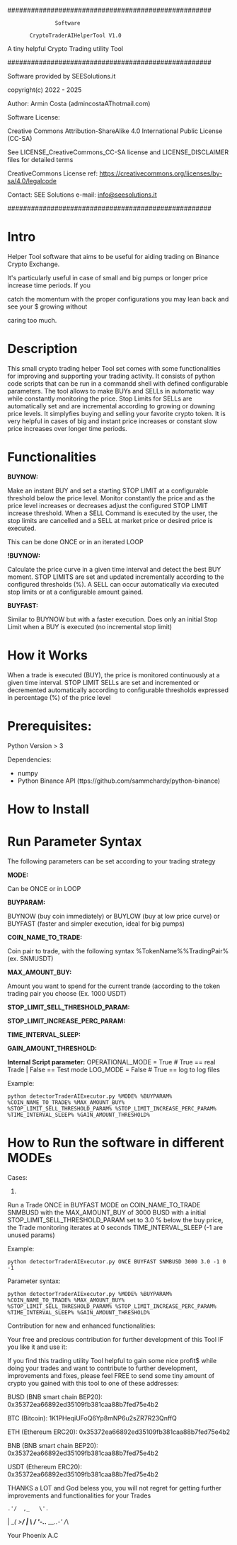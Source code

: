 ####################################################

                   Software
                                      
           CryptoTraderAIHelperTool V1.0
                                        
   A tiny helpful Crypto Trading utility Tool
   

####################################################


 Software provided by SEESolutions.it
 
 copyright(c) 2022 - 2025

 Author: Armin Costa (admincostaAThotmail.com)


 
Software License:

  Creative Commons Attribution-ShareAlike 4.0 International Public License (CC-SA)

  See LICENSE_CreativeCommons_CC-SA license and LICENSE_DISCLAIMER files for detailed terms

  CreativeCommons License ref: 
  https://creativecommons.org/licenses/by-sa/4.0/legalcode



Contact: SEE Solutions e-mail: info@seesolutions.it


####################################################



# Intro

 Helper Tool software that aims to be useful for aiding trading on Binance Crypto Exchange.

 It's particularly useful in case of small and big pumps or longer price increase time periods. If you

 catch the momentum with the proper configurations you may lean back and see your $ growing without 

 caring too much.
 

# Description
 
This small crypto trading helper Tool set comes with some functionalities for improving and supporting your trading activity. It consists of python code scripts that can be run in a commandd shell with defined configurable parameters. The tool allows to make BUYs and SELLs in automatic way while constantly monitoring the price. Stop Limits for SELLs are automatically set and are incremental according to growing or downing price levels. It simplyfies buying and selling your favorite crypto token. It is very helpful in cases of big and instant price increases or constant slow price increases over longer time periods.
 
# Functionalities

**BUYNOW:**

Make an instant BUY and set a starting STOP LIMIT at a configurable threshold below the price level.
Monitor constantly the price and as the price level increases or decreases adjust the configured STOP LIMIT increase threshold.
When a SELL Command is executed by the user, the stop limits are cancelled and a SELL at market price or desired price is executed.

This can be done ONCE or in an iterated LOOP

**!BUYNOW:**

Calculate the price curve in a given time interval and detect the best BUY moment. STOP LIMITS are set and updated incrementally according to the 
configured thresholds (%). A SELL can occur automatically via executed stop limits or at a configurable amount gained. 


**BUYFAST:**

Similar to BUYNOW but with a faster execution. Does only an initial Stop Limit when a BUY is executed (no incremental stop limit) 
 

# How it Works

When a trade is executed (BUY), the price is monitored continuously at a given time interval.
STOP LIMIT SELLs are set and incremented or decremented automatically according to configurable
thresholds expressed in percentage (%) of the price level 
 
# Prerequisites:

Python Version > 3

Dependencies:
- numpy
- Python Binance API (ttps://github.com/sammchardy/python-binance)


# How to Install
 

 
# Run Parameter Syntax


The following parameters can be set according to your trading strategy


**MODE:** 

Can be ONCE or in LOOP


**BUYPARAM:**

BUYNOW (buy coin immediately) or BUYLOW (buy at low price curve) or BUYFAST (faster and simpler execution, ideal for big pumps)

**COIN_NAME_TO_TRADE:**

Coin pair to trade, with the following syntax %TokenName%%TradingPair% (ex. SNMUSDT)

**MAX_AMOUNT_BUY:**

Amount you want to spend for the current trande (according to the token trading pair you choose (Ex. 1000 USDT)

**STOP_LIMIT_SELL_THRESHOLD_PARAM:**

**STOP_LIMIT_INCREASE_PERC_PARAM:**

**TIME_INTERVAL_SLEEP:**

**GAIN_AMOUNT_THRESHOLD:**


**Internal Script parameter:**
OPERATIONAL_MODE = True # True == real Trade  | False == Test mode
LOG_MODE = False # True == log to log files

 Example:
 ```
 python detectorTraderAIExecutor.py %MODE% %BUYPARAM% %COIN_NAME_TO_TRADE% %MAX_AMOUNT_BUY% %STOP_LIMIT_SELL_THRESHOLD_PARAM% %STOP_LIMIT_INCREASE_PERC_PARAM% %TIME_INTERVAL_SLEEP% %GAIN_AMOUNT_THRESHOLD%
```

 
# How to Run the software in different MODEs
 
Cases:

1)
Run a Trade ONCE in BUYFAST MODE on COIN_NAME_TO_TRADE SNMBUSD with the MAX_AMOUNT_BUY of 3000 BUSD with a initial STOP_LIMIT_SELL_THRESHOLD_PARAM set to 3.0 % below the buy price, the Trade monitoring iterates at 0 seconds TIME_INTERVAL_SLEEP (-1 are unused params)
 

Example:
 
```
python detectorTraderAIExecutor.py ONCE BUYFAST SNMBUSD 3000 3.0 -1 0 -1
```
 
Parameter syntax:

```
python detectorTraderAIExecutor.py %MODE% %BUYPARAM% %COIN_NAME_TO_TRADE% %MAX_AMOUNT_BUY% %STOP_LIMIT_SELL_THRESHOLD_PARAM% %STOP_LIMIT_INCREASE_PERC_PARAM% %TIME_INTERVAL_SLEEP% %GAIN_AMOUNT_THRESHOLD%
```

Contribution for new and enhanced functionalities:

Your free and precious contribution for further development of this Tool IF you like it and use it:
 

 If you find this trading utility Tool helpful to gain some nice $%$ profit$ while doing your trades and want to contribute to further development, improvements and fixes, please feel FREE to send some tiny amount of crypto you gained with this tool to one of these addresses:
 
 
 BUSD (BNB smart chain BEP20): 0x35372ea66892ed35109fb381caa88b7fed75e4b2
 
 BTC (Bitcoin):          1K1PHeqiUFoQ6Yp8mNP6u2sZR7R23QnffQ
 
 ETH (Ethereum ERC20):   0x35372ea66892ed35109fb381caa88b7fed75e4b2
 
 BNB (BNB smart chain BEP20):        0x35372ea66892ed35109fb381caa88b7fed75e4b2
 
 USDT (Ethereum ERC20): 0x35372ea66892ed35109fb381caa88b7fed75e4b2
 
 
 THANKS a LOT and God beless you, you will not regret for getting further improvements and functionalities for your Trades
 

 
    .'/  ,_   \'.
   |  \__( >__/  |
   \             /
    '-..__ __..-'
         /_\
 
 
Your Phoenix
A.C


